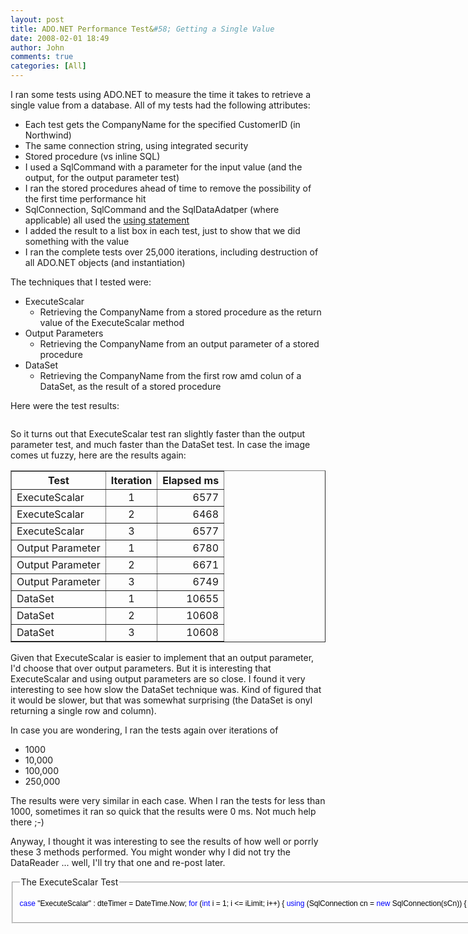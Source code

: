 ```yaml
---
layout: post
title: ADO.NET Performance Test&#58; Getting a Single Value
date: 2008-02-01 18:49
author: John
comments: true
categories: [All]
---
```

<P>I ran some tests using ADO.NET to measure the time it takes to retrieve a single value from a database. All of my tests had the following attributes:</P> <UL> <LI>Each test gets the CompanyName for the specified CustomerID (in Northwind) <LI>The same connection string, using integrated security <LI>Stored procedure (vs inline SQL) <LI>I used a SqlCommand with a parameter for the input value (and the output, for the output parameter test) <LI>I ran the stored procedures ahead of time to remove the possibility of the first time performance hit <LI>SqlConnection, SqlCommand and the SqlDataAdatper (where applicable) all used the <A href="/blogs/john.papa/archive/2005/04/01/60984.aspx">using statement</A> <LI>I added the result to a list box in each test, just to show that we did something with the value <LI>I ran the complete tests over 25,000 iterations, including destruction of all ADO.NET objects (and instantiation) </LI></UL> <P>The techniques that I tested were:</P> <UL> <LI>ExecuteScalar&nbsp; <UL> <LI>Retrieving the CompanyName from a stored procedure as the return value of the ExecuteScalar method</LI></UL> <LI>Output Parameters <UL> <LI>Retrieving the CompanyName from an output parameter of a stored procedure </LI></UL> <LI>DataSet <UL> <LI>Retrieving the CompanyName from the first row amd colun of a DataSet, as the result of a stored procedure </LI></UL></LI></UL> <P>Here were the test results:</P><IMG alt="" src="/photos/jpapa/images/61747/original.aspx" border=0> <P>So it turns out that ExecuteScalar test ran slightly faster than the output parameter test, and much faster than the DataSet test. In case the image comes ut fuzzy, here are the results again:</P> <TABLE id=Table1 cellSpacing=2 cellPadding=2 align=center border=1> <TBODY> <TR> <TH noWrap>Test</TH> <TH noWrap>Iteration</TH> <TH noWrap>Elapsed ms</HD></TR> <TR> <TD noWrap>ExecuteScalar</TD> <TD noWrap align=middle>1</TD> <TD noWrap align=right>6577</TD></TR> <TR> <TD noWrap>ExecuteScalar</TD> <TD noWrap align=middle>2</TD> <TD noWrap align=right>6468</TD></TR> <TR> <TD noWrap>ExecuteScalar</TD> <TD noWrap align=middle>3</TD> <TD noWrap align=right>6577</TD></TR> <TR> <TD noWrap>Output Parameter</TD> <TD noWrap align=middle>1</TD> <TD noWrap align=right>6780</TD></TR> <TR> <TD noWrap>Output Parameter</TD> <TD noWrap align=middle>2</TD> <TD noWrap align=right>6671</TD></TR> <TR> <TD noWrap>Output Parameter</TD> <TD noWrap align=middle>3</TD> <TD noWrap align=right>6749</TD></TR> <TR> <TD noWrap>DataSet</TD> <TD noWrap align=middle>1</TD> <TD noWrap align=right>10655</TD></TR> <TR> <TD noWrap>DataSet</TD> <TD noWrap align=middle>2</TD> <TD noWrap align=right>10608</TD></TR> <TR> <TD noWrap>DataSet</TD> <TD noWrap align=middle>3</TD> <TD noWrap align=right>10608</TD></TR></TBODY></TABLE> <P>Given that ExecuteScalar is easier to implement that an output parameter, I'd choose that over output parameters. But it is interesting that ExecuteScalar and using output parameters are so close. I found it very interesting to see how slow the DataSet technique was. Kind of figured that it would be slower, but that was somewhat surprising (the DataSet is onyl returning a single row and column).</P> <P>In case you are wondering, I ran the tests again over iterations of </P> <UL> <LI>1000 <LI>10,000 <LI>100,000 <LI>250,000</LI></UL> <P>The results were very similar in each case. When I ran the tests for less than 1000, sometimes it ran so quick that the results were 0 ms. Not much help there ;-)</P> <P>Anyway, I thought it was interesting to see the results of how well or porrly these 3 methods performed. You might wonder why I did not try the DataReader ... well, I'll try that one and re-post later. </P> <FIELDSET style="LEFT: 10px; TOP: 1320px"><LEGEND>The ExecuteScalar Test</LEGEND><PRE><SPAN style="FONT-SIZE: 9pt; COLOR: black; FONT-FAMILY: Arial"><SPAN style="COLOR: blue">case</SPAN> "ExecuteScalar" : dteTimer = DateTime.Now; <SPAN style="COLOR: blue">for</SPAN> (<SPAN style="COLOR: blue">int</SPAN> i = 1; i &lt;= iLimit; i++) { <SPAN style="COLOR: blue">using</SPAN> (SqlConnection cn = <SPAN style="COLOR: blue">new</SPAN> SqlConnection(sCn)) { <SPAN style="COLOR: blue">string</SPAN> proc = "prGetCustomerName"; cn.Open(); <SPAN style="COLOR: blue">using</SPAN> (SqlCommand cmd = <SPAN style="COLOR: blue">new</SPAN> SqlCommand(proc, cn)) { cmd.CommandType = CommandType.StoredProcedure; SqlParameter parmCustID = <SPAN style="COLOR: blue">new</SPAN> SqlParameter("@CustomerID", SqlDbType.NVarChar, 10); parmCustID.Direction = ParameterDirection.Input; parmCustID.Value = "FRANK"; cmd.Parameters.Add(parmCustID); sCompany = cmd.ExecuteScalar().ToString(); lstResults.Items.Add(i.ToString() + ") " + sCompany); } cn.Close(); } } dblPeriod = TimeSpan.FromTicks(DateTime.Now.Ticks - dteTimer.Ticks).TotalMilliseconds; lstElapsedTime.Items.Add("ExecuteScalar: " + dblPeriod.ToString() + " ms"); <SPAN style="COLOR: blue">break</SPAN>;</SPAN></PRE></FIELDSET>

